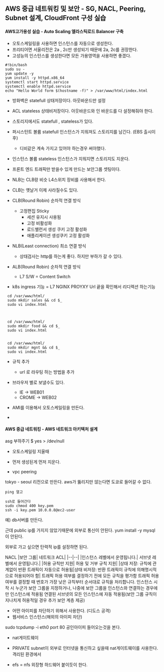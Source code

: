## AWS 중급 네트워킹 및 보안 - SG, NACL, Peering, Subnet 설계, CloudFront 구성 실습


#### AWS고가용성 실습 - Auto Scaling 엘라스틱로드 Balancer 구축 

- 오토스케일링을 사용하면 인스턴스를 자동으로 생성한다.
- 프리티어면 서울리전은 2a , 2c만 생성되기 때문에 2a, 2c를 권장한다.
- 고성능의 인스턴스를 생성한다면 모든 가용영역을 사용하면 좋겠다.

```
#!bin/bash
sudo su -
yum update -y
yum install -y httpd.x86_64
systemctl start httpd.service
systemctl enable httpd.service
echo "Hello World form $(hostname -f)" > /var/www/html/index.html
```


- 방화벽은 statefull 상태저장이다. 아웃바운드만 설정
- ACL stateless 상태비저장이다. 아웃바운드와 인 바운드를  다 설정해줘야 한다.

- 스토리지에서도 statefull , stateless가 있다.
- 퍼시스턴트 볼륨 statefull 인스턴스가 지워져도 스토리지를 남긴다. (EBS 출시이후)
    - 디비같은 계속 가지고 있어야 하는경우 써야했다.
- 인스턴스 볼륨 stateless 인스턴스가 지워지면 스토리지도 지운다.

- 프론트 엔드 트래픽만 받을수 있게 만드는 보안그룹 셋팅이다.


- NLB는 CLB랑 비슷 L4스위치 장비를 사용해서 한다.
- CLB는 옛날거 이제 사라질수도 있다.



- CLB(Round Robin) 순차적 연결 방식
    - 고정편집 Sticky
        - 세션 유지시 사용됨
        - 고정 비활성화
        - 로드밸런서 생성 쿠키 고정 활성화
        - 애플리케이션 생성쿠키 고정 활성화


- NLB(Least connection)  최소 연결 방식
    - 상태검사는  http를 하는게 좋다. 하지만 부하가 갈 수 있다.
    
- ALB(Round Robin) 순차적 연결 방식
    - L7 S/W = Content Switch

- k8s ingress 기능 = L7 NGINX PROYXY Url 끝을 확인해서 리디렉션 하는기능
 

```
 cd /var/www/html/
 sudo mkdir sales && cd $_
 sudo vi index.html



 cd /var/www/html/
 sudo mkdir food && cd $_
 sudo vi index.html


 cd /var/www/html/
 sudo mkdir mgnt && cd $_
 sudo vi index.html
```


- 규칙 추가
    - url 로 라우팅 하는 방법을 추가
    
    
- 브라우저 별로 보낼수도 있다.
    - IE -> WEB01
    - CROME -> WEB02
    
    
- AMI를 이용해서 오토스케일링을 만든다.
+
#### AWS 중급 네트워킹 - AWS 네트워크 아키텍처 설계 

asg 부하주기
$ yes > /dev/null


- 오토스케일링 지울때 
- 먼저 생성된게 먼저 지운다.


- vpc peering

tokyo - seoul 리전으로 만든다.
aws가 뚫리지만 않는다면 도쿄로 들어갈 수 없다.

```
ping 열고

ssh로 들어간다
sudo chmod 400 key.pem
ssh -i key.pem 10.0.0.8@ec2-user

```

예) db서버를 만든다.

근데 public ip를 가지지 않았기때문에 외부로 통신이 안된다.
yum install -y mysql 이 안된다.

외부로 가고 싶으면 탄력적 ip를 설정하면 된다.


NACL
|보안 그룹| 네트워크 ACL|
|--|--|
|인스턴스 레벨에서 운영됩니다.| 서브넷 레벨에서 운영됩니다.|
|허용 규칙만 지원| 허용 및 거부 규칙 지원|
|상태 저장: 규칙에 관계없이 반환 트래픽이 자동으로 허용됨|상태 비저장: 반환 트래픽이 규칙에 의해명시적으로 허용되어야 함|
트래픽 허용 여부를 결정하기 전에 모든
규칙을 평가함
트래픽 허용 여부를 결정할 때 번호가 가장
낮은 규칙부터 순서대로 규칙을 처리합니다.
인스턴스 시작 시 누군가 보안 그룹을
지정하거나, 나중에 보안 그룹을 인스턴스와
연결하는 경우에만 인스턴스에 적용됨
연결된 서브넷의 모든 인스턴스에 자동
적용됨(보안 그룹 규칙이 지나치게 허용적일
경우 추가 보안 계층 제공)


- 어떤 아이피를 차단하기 위해서 사용한다. (디도스 공격)
- 웹서비스 인스턴스(해외의 아이피 차단)

sudo tcpdump -i eth0 port 80
공인아이피 들어오는것을 본다.


- nat게이트웨이

- PRIVATE subnet이 외부로 인터넷을 통신하고 싶을때 nat게이트웨이를 사용한다. 격리된 환경에서


- efs = nfs
외장형 하드웨어 붙이듯이 한다.